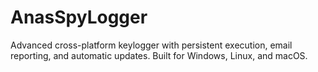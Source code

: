 # AnasSpyLogger
Advanced cross-platform keylogger with persistent execution, email reporting, and automatic updates. Built for Windows, Linux, and macOS.
